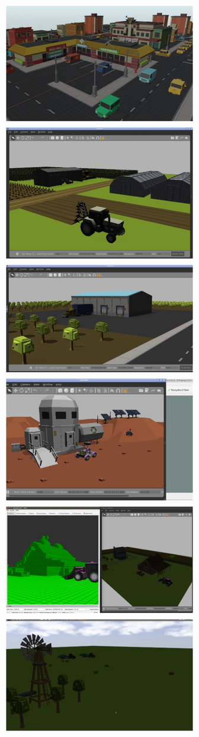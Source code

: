 

![Market](https://raw.githubusercontent.com/droter/droter/main/market.png)

![Organic](https://raw.githubusercontent.com/droter/droter/main/organic.png)

![Orchard](https://raw.githubusercontent.com/droter/droter/main/new_barn.png)

![ROS2 Future](https://raw.githubusercontent.com/droter/droter/main/ros2_future.png)

![Map Making](https://raw.githubusercontent.com/droter/droter/main/map.png)

![Farming Robots](https://raw.githubusercontent.com/droter/droter/main/teamwork.gif)

<!--
**droter/droter** is a ✨ _special_ ✨ repository because its `README.md` (this file) appears on your GitHub profile.

Here are some ideas to get you started:

- 🔭 I’m currently working on ...
- 🌱 I’m currently learning ...
- 👯 I’m looking to collaborate on ...
- 🤔 I’m looking for help with ...
- 💬 Ask me about ...
- 📫 How to reach me: ...
- 😄 Pronouns: ...
- ⚡ Fun fact: ...
-->

